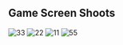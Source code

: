 ## Game Screen Shoots

![33](https://github.com/mertcangur/UA-Final-Project/assets/86794305/f3e84938-aaab-41e6-ac67-b602434d5434)
![22](https://github.com/mertcangur/UA-Final-Project/assets/86794305/fb236532-cd80-4b72-bb10-6c5aed8223e6)
![11](https://github.com/mertcangur/UA-Final-Project/assets/86794305/5d6680b2-ceb8-44ec-9341-e2f02374e736)
![55](https://github.com/mertcangur/UA-Final-Project/assets/86794305/7ae87cf6-5192-4e5c-81fd-77729be11797)
